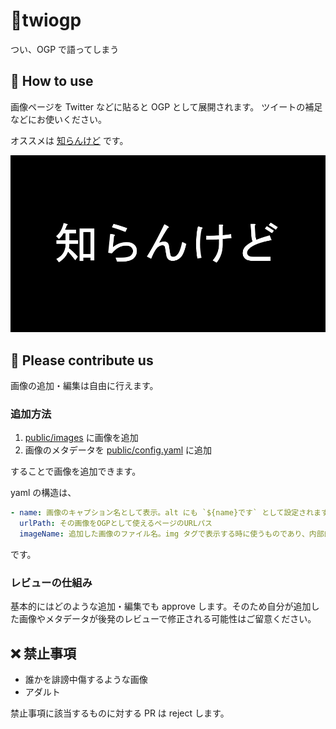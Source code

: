 # 🦜twiogp

つい、OGP で語ってしまう

## 📖 How to use

画像ページを Twitter などに貼ると OGP として展開されます。
ツイートの補足などにお使いください。

オススメは [知らんけど](https://twiogp.ojisan.dev/images/shirankedo) です。

![知らんけど](./public/images/shirankedo.png)

## 🙏 Please contribute us

画像の追加・編集は自由に行えます。

### 追加方法

1. [public/images](https://github.com/sadnessOjisan/twiogp/tree/main/public/images) に画像を追加
2. 画像のメタデータを [public/config.yaml](https://github.com/sadnessOjisan/twiogp/blob/main/public/config.yaml) に追加

することで画像を追加できます。

yaml の構造は、

```yaml
- name: 画像のキャプション名として表示。alt にも `${name}です` として設定されます。
  urlPath: その画像をOGPとして使えるページのURLパス
  imageName: 追加した画像のファイル名。img タグで表示する時に使うものであり、内部的な値であるため、追加したファイル名と一致していれば何でも良い値
```

です。

### レビューの仕組み

基本的にはどのような追加・編集でも approve します。そのため自分が追加した画像やメタデータが後発のレビューで修正される可能性はご留意ください。

## ❌ 禁止事項

- 誰かを誹謗中傷するような画像
- アダルト

禁止事項に該当するものに対する PR は reject します。

